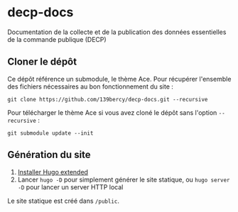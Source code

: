 # decp-docs

Documentation de la collecte et de la publication des données essentielles de la commande publique (DECP)

## Cloner le dépôt

Ce dépôt référence un submodule, le thème Ace. Pour récupérer l'ensemble des fichiers nécessaires au bon fonctionnement du site :

```
git clone https://github.com/139bercy/decp-docs.git --recursive
```

Pour télécharger le thème Ace si vous avez cloné le dépôt sans l'option `--recursive` :

```
git submodule update --init
```

## Génération du site

1. [Installer Hugo extended](https://gohugo.io/getting-started/installing/)
2. Lancer `hugo -D` pour simplement générer le site statique, ou `hugo server -D` pour lancer un server HTTP local

Le site statique est créé dans `/public`.
